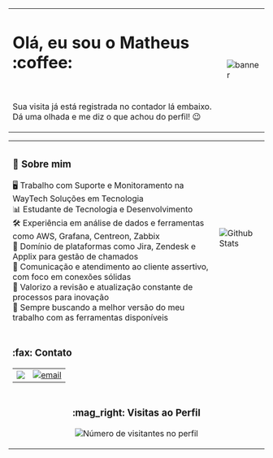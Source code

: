 <div>
  <table>
    <td>
      <h1 align="left"><b>Olá, eu sou o Matheus :coffee: </b></h1><br>
      <p align="left">Sua visita já está registrada no contador lá embaixo.<br> Dá uma olhada e me diz o que achou do perfil! 😉</p>
    </td>
    <td>
     <img src="https://media2.giphy.com/media/v1.Y2lkPTc5MGI3NjExMzJ1YjViOThlZWRjOG80amdubWk4M2pxb3d2N3gyc3hnN3h6d24yYiZlcD12MV9pbnRlcm5hbF9naWZfYnlfaWQmY3Q9Zw/maNB0qAiRVAty/giphy.gif" alt="banner"/> 
    </td>
  </table> 
  <table>
    <td colspan="2">
        <!-- Quadro personalizado para o perfil -->
      </td>
    <tr>
      <tr>
      <td>
        <div align="left" >
          <h3><b>🌟 Sobre mim</b></h3>
          <p align="left">
            🖥️ Trabalho com Suporte e Monitoramento na WayTech Soluções em Tecnologia<br>
            📊 Estudante de Tecnologia e Desenvolvimento<br>
            🛠️ Experiência em análise de dados e ferramentas como AWS, Grafana, Centreon, Zabbix<br>
            💬 Domínio de plataformas como Jira, Zendesk e Applix para gestão de chamados<br>
            🔄 Comunicação e atendimento ao cliente assertivo, com foco em conexões sólidas<br>
            🚀 Valorizo a revisão e atualização constante de processos para inovação<br>
            📌 Sempre buscando a melhor versão do meu trabalho com as ferramentas disponíveis<br>
          </p>
        </div>
      </td>
      <td>
        <img
          align="left"
          src="https://github-readme-stats.vercel.app/api/top-langs/?username=Gateiro&theme=dark&hide_border=false&include_all_commits=true&count_private=true&layout=compact&langs_count=10"
          alt="Github Stats"
        />
      </td>
    </tr>
    </tr>
    <tr>
      <td>
        <div align = "left">
          <h3><b>:fax: Contato</b></h3>
          <table>
           <td>
            <a href = "https://www.linkedin.com/in/matheus-rodrigues-vieira/">
              <img src = "https://img.shields.io/badge/LinkedIn-0077B5?style=for-the-badge&logo=linkedin&logoColor=white">
            </a>
           </td> 
           <td>
             <a href="mailto:matheus.rodriguesvieira@outlook.com">
               <img src="https://img.shields.io/badge/Microsoft_Outlook-0078D4?style=for-the-badge&logo=microsoft-outlook&logoColor=white" title="email"/>
             </a>
           </td>
          </table>
        </div>
      </td>
    </tr>
    <tr>
      <td colspan="2" align="center">
        <h3><b> :mag_right: Visitas ao Perfil</b></h3>
        <p>
          <img
            src="https://profile-counter.glitch.me/Gateiro/count.svg"
            alt="Número de visitantes no perfil"
          />
        </p>
      </td>
    </tr>
  </table>
</div>
